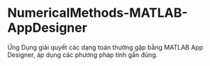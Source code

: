 # NumericalMethods-MATLAB-AppDesigner
Ứng Dụng giải quyết các dạng toán thường gặp bằng MATLAB App Designer, áp dụng các phương pháp tính gần đúng. 
